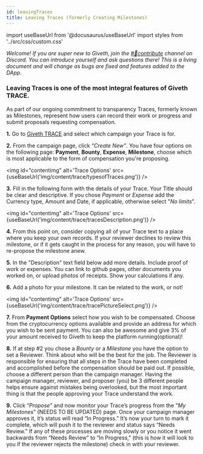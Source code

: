 ```yaml
---
id: leavingTraces
title: Leaving Traces (formerly Creating Milestones)
---
```

import useBaseUrl from '@docusaurus/useBaseUrl'
import styles from '../src/css/custom.css'

*Welcome! If you are super new to Giveth, join the [#🔨contribute](https://discord.gg/qf7XZ48gCU) channel on Discord. You can introduce yourself and ask questions there! This is a living document and will change as bugs are fixed and features added to the DApp.*

### Leaving Traces is one of the most integral features of Giveth TRACE.
As part of our ongoing commitment to transparency Traces, formerly known as Milestones, represent how users can record their work or progress and submit proposals requesting compensation.

 **1.** Go to [Giveth TRACE](https://trace.giveth.io) and select which campaign your Trace is for.

**2.** From the campaign page, click *“Create New”*. You have four options on the following page: **Payment**, **Bounty**, **Expense**, **Milestone**, choose which is most applicable to the form of compensation you're proposing.

<img id="contentimg" alt='Trace Options' src={useBaseUrl('img/content/trace/typesofTraces.png')} />


**3.** Fill in the following form with the details of your Trace. Your Title should be clear and descriptive. If you chose *Payment* or *Expense*  add the Currency type, Amount and Date, if applicable, otherwise select "*No limits*".

<img id="contentimg"  alt='Trace Options' src={useBaseUrl('img/content/trace/tracesDescription.png')} />

**4.** From this point on, consider copying all of your Trace text to a place where you keep your own records. If your reviewer declines to review this milestone, or if it gets caught in the process for any reason, you will have to re-propose the milestone anew.

**5.** In the "Description" text field below add more details. Include proof of work or expenses. You can link to github pages, other documents you worked on, or upload photos of receipts. Show your calculations if any.


**6.** Add a photo for your milestone. It can be related to the work, or not!


<img id="contentimg"  alt='Trace Options' src={useBaseUrl('img/content/trace/tracePictureSelect.png')} />

**7.** From **Payment Options** select how you wish to be compensated. Choose from the cryptocurrency options available and provide an address for which you wish to be sent payment. You can also be awesome and give 3% of your amount received to Giveth to keep the platform running(optional)!

**8.** If at step #2 you chose a *Bounty* or a *Milestone* you have the option to set a Reviewer. Think about who will be the best for the job. The Reviewer is responsible for ensuring that all steps in the Trace have been completed and accomplished before the compensation should be paid out. If possible, choose a different person than the campaign manager. Having the campaign manager, reviewer, and proposer (you) be 3 different people helps ensure against mistakes being overlooked, but the most important thing is that the people approving your Trace understand the work.


**9.** Click “*Propose*” and now monitor your Trace’s progress from the “*My Milestones*” (NEEDS TO BE UPDATED) page. Once your campaign manager approves it, it’s status will read “In Progress.” It’s now your turn to mark it complete, which will push it to the reviewer and status says “Needs Review.” If any of these processes are moving slowly or you notice it went backwards from “Needs Review” to “In Progress,” (this is how it will look to you if the reviewer rejects the milestone) check in with your reviewer.

